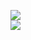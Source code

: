 [![](https://img.shields.io/badge/Made%20With-Github%20Spray-lightgrey.svg?style=for-the-badge&logo=github)](https://github.com/Annihil/github-spray#12639)  
[![](https://i.imgur.com/2DrTn0Z.gif)](https://github.com/Annihil/github-spray)